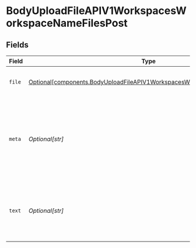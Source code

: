 # BodyUploadFileAPIV1WorkspacesWorkspaceNameFilesPost


## Fields

| Field                                                                                                                                                              | Type                                                                                                                                                               | Required                                                                                                                                                           | Description                                                                                                                                                        |
| ------------------------------------------------------------------------------------------------------------------------------------------------------------------ | ------------------------------------------------------------------------------------------------------------------------------------------------------------------ | ------------------------------------------------------------------------------------------------------------------------------------------------------------------ | ------------------------------------------------------------------------------------------------------------------------------------------------------------------ |
| `file`                                                                                                                                                             | [Optional[components.BodyUploadFileAPIV1WorkspacesWorkspaceNameFilesPostFile]](../../models/components/bodyuploadfileapiv1workspacesworkspacenamefilespostfile.md) | :heavy_minus_sign:                                                                                                                                                 | Choose the file that you want to upload.                                                                                                                           |
| `meta`                                                                                                                                                             | *Optional[str]*                                                                                                                                                    | :heavy_minus_sign:                                                                                                                                                 | Add a list of metadata fields in the "key":"value" format. During search, you can use these metadata as filters.                                                   |
| `text`                                                                                                                                                             | *Optional[str]*                                                                                                                                                    | :heavy_minus_sign:                                                                                                                                                 | Instead of uploading a file, you can paste the file contents here to create a text file.                                                                           |
